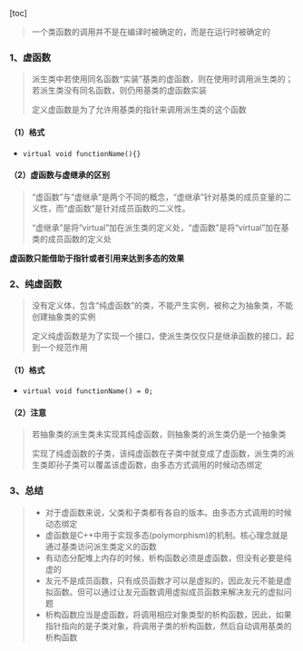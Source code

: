 [toc]

> 一个类函数的调用并不是在编译时被确定的，而是在运行时被确定的

### 1、虚函数

> 派生类中若使用同名函数“实装”基类的虚函数，则在使用时调用派生类的；若派生类没有同名函数，则仍用基类的虚函数实装
>
> 定义虚函数是为了允许用基类的指针来调用派生类的这个函数

#### （1）格式

- `virtual void functionName(){}`

#### （2）虚函数与虚继承的区别

> “虚函数”与“虚继承”是两个不同的概念，“虚继承”针对基类的成员变量的二义性，而“虚函数”是针对成员函数的二义性。
>
> “虚继承”是将“virtual”加在派生类的定义处，“虚函数”是将“virtual”加在基类的成员函数的定义处

**虚函数只能借助于指针或者引用来达到多态的效果**

### 2、纯虚函数

> 没有定义体，包含“纯虚函数”的类，不能产生实例，被称之为抽象类，不能创建抽象类的实例
>
> 定义纯虚函数是为了实现一个接口，使派生类仅仅只是继承函数的接口，起到一个规范作用

#### （1）格式
- `virtual void functionName() = 0;`

#### （2）注意

> 若抽象类的派生类未实现其纯虚函数，则抽象类的派生类仍是一个抽象类
>
> 实现了纯虚函数的子类，该纯虚函数在子类中就变成了虚函数，派生类的派生类即孙子类可以覆盖该虚函数，由多态方式调用的时候动态绑定

### 3、总结

> - 对于虚函数来说，父类和子类都有各自的版本。由多态方式调用的时候动态绑定
> - 虚函数是C++中用于实现多态(polymorphism)的机制。核心理念就是通过基类访问派生类定义的函数
> - 有动态分配堆上内存的时候，析构函数必须是虚函数，但没有必要是纯虚的
> - 友元不是成员函数，只有成员函数才可以是虚拟的，因此友元不能是虚拟函数。但可以通过让友元函数调用虚拟成员函数来解决友元的虚拟问题
> - 析构函数应当是虚函数，将调用相应对象类型的析构函数，因此，如果指针指向的是子类对象，将调用子类的析构函数，然后自动调用基类的析构函数
